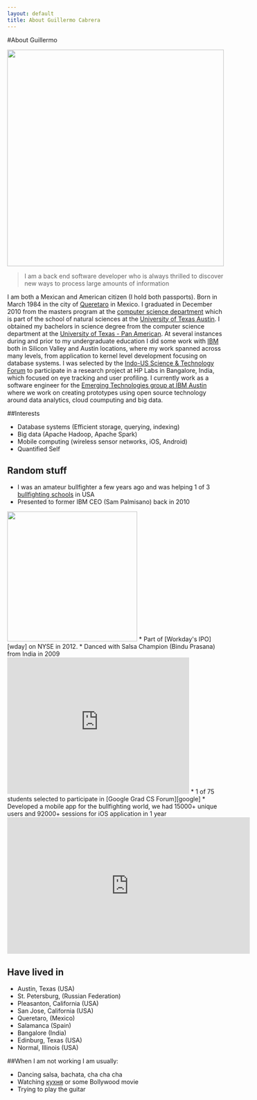 ```yaml
---
layout: default
title: About Guillermo Cabrera
---
```


#About Guillermo

<img src="{{ '/assets/img/memoSantorini.jpg' | prepend: site.baseurl }}" alt="" height="500">

<blockquote>I am a back end software developer who is always thrilled to discover new ways to process large amounts of information</blockquote>

I am both a Mexican and American citizen (I hold both passports). Born in March 1984 in the  city of [Queretaro][qro] in Mexico. I graduated in December 2010 from the masters program at the [computer science department][utcs] which is part of the school of natural sciences at the [University of Texas Austin][ut]. I obtained my bachelors in science degree from the computer science department at the [University of Texas - Pan American][utpa]. At several instances during and prior to my undergraduate education I did some work with [IBM][ibm] both in Silicon Valley and Austin locations, where my work spanned across many levels, from application to kernel level development focusing on database systems. I was selected by the [Indo-US Science & Technology Forum][india] to participate in a research project at HP Labs in Bangalore, India, which focused on eye tracking and user profiling. I currently work as a software engineer for the [Emerging Technologies group at IBM Austin][ibmet] where we work on creating prototypes using open source technology around data analytics, cloud coumputing and big data.

##Interests

* Database systems (Efficient storage, querying, indexing)
* Big data (Apache Hadoop, Apache Spark)
* Mobile computing (wireless sensor networks, iOS, Android)
* Quantified Self


## Random stuff

* I was an amateur bullfighter a few years ago and was helping 1 of 3 [bullfighting schools][borba] in USA
* Presented to former IBM CEO (Sam Palmisano) back in 2010
<img src="{{ '/assets/img/sam.jpg' | prepend: site.baseurl }}" alt="" height="300">
* Part of [Workday's IPO][wday] on NYSE in 2012.
* Danced with Salsa Champion (Bindu Prasana) from India in 2009
<iframe width="420" height="315" src="https://www.youtube.com/embed/HOHH3_n2vv4" frameborder="0" allowfullscreen></iframe>
* 1 of 75 students selected to participate in [Google Grad CS Forum][google]
* Developed a mobile app for the bullfighting world, we had 15000+ unique users and 92000+ sessions for iOS application in 1 year
<iframe width="560" height="315" src="https://www.youtube.com/embed/UOk2Otr7-5o" frameborder="0" allowfullscreen></iframe>

## Have lived in

* Austin, Texas (USA)
* St. Petersburg, (Russian Federation)
* Pleasanton, California (USA)
* San Jose, California (USA)
* Queretaro, (Mexico)
* Salamanca (Spain)
* Bangalore (India)
* Edinburg, Texas (USA)
* Normal, Illinois (USA)

##When I am not working I am usually:

* Dancing salsa, bachata, cha cha cha
* Watching [кухня][kitchen] or some Bollywood movie
* Trying to play the guitar

[qro]:  https://en.wikipedia.org/wiki/Quer%C3%A9taro_City
[utcs]: http://www.cs.utexas.edu/
[ut]: http://www.utexas.edu/
[utpa]: http://www.utpa.edu/
[ibm]: http://www.ibm.com/us-en/
[india]: http://www.iusstf.org/
[ibmet]: https://www-304.ibm.com/connections/blogs/et/entry/home?lang=en_us
[borba]: http://www.dennisborba.com/contact.html
[wday]: http://www.forbes.com/sites/tomiogeron/2012/10/12/workday-ipo-pops-72-on-open/
[kitchen]: https://ru.wikipedia.org/wiki/%D0%9A%D1%83%D1%85%D0%BD%D1%8F_(%D1%82%D0%B5%D0%BB%D0%B5%D1%81%D0%B5%D1%80%D0%B8%D0%B0%D0%BB)
[google]: http://googleforstudents.blogspot.com/2009/11/join-us-for-2010-google-grad-cs-forum.html
